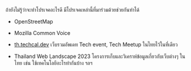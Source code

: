 ถ้ายังไม่รู้ว่าจะทำโปรเจคอะไรดี มีโปรเจคเหล่านี้ที่มาร่วมด้วยช่วยกันทำได้

- OpenStreetMap

- Mozilla Common Voice

- [th.techcal.dev](https://th.techcal.dev) เว็บรวมอัพเดท Tech event, Tech Meetup ในไทยไว้ในที่เดียว

- Thailand Web Landscape 2023 โครงการเก็บและวิเคราห์ข้อมูลเกี่ยวกับเว็บต่างๆ ในไทย เช่น ใช้เทคโนโลยีอะไรทำกันบ้าง ฯลฯ